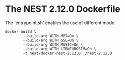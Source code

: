 # The NEST 2.12.0 Dockerfile

The 'entrypoint.sh' enables the use of different mode. 


    docker build \
            --build-arg WITH_MPI=On \
            --build-arg WITH_GSL=On \
            --build-arg WITH_MUSIC=On \
            --build-arg WITH_LIBNEUROSIM=On \
            -t nest/docker-nest-2.12.0 ./nest-2.12.0
            
 